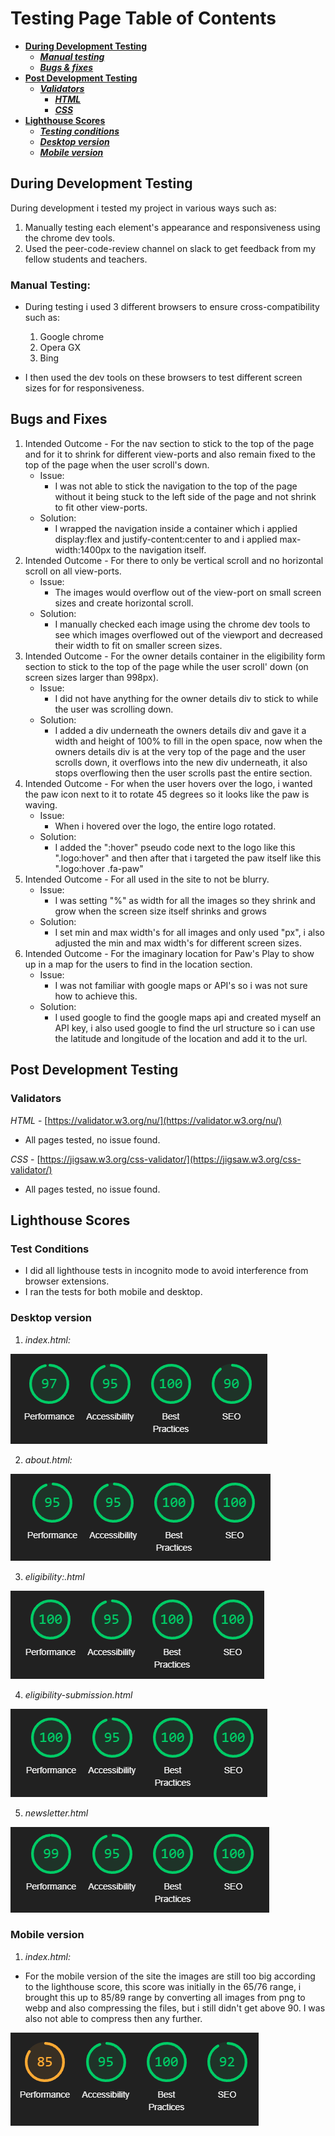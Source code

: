 # Testing Page Table of Contents

- [**During Development Testing**](#during-development-testing)
  - [**_Manual testing_**](#during-development-manual-testing)
  - [**_Bugs & fixes_**](#during-development-bugs-fixes)
- [**Post Development Testing**](#post-development-testing)
  - [**_Validators_**](#validators)
    - [**_HTML_**](#HTML)
    - [**_CSS_**](#CSS)
- [**Lighthouse Scores**](#lighthouse-scores)
  - [**_Testing conditions_**](#test-conditions)
  - [**_Desktop version_**](#desktop-version)
  - [**_Mobile version_**](#mobile-version)

## During Development Testing <a name="during-development-testing"></a>

During development i tested my project in various ways such as:

1. Manually testing each element's appearance and responsiveness using the chrome dev tools.
2. Used the peer-code-review channel on slack to get feedback from my fellow students and teachers.

### Manual Testing: <a name="during-development-manual-testing"></a>

- During testing i used 3 different browsers to ensure cross-compatibility such as:

  1. Google chrome
  2. Opera GX
  3. Bing

- I then used the dev tools on these browsers to test different screen sizes for for responsiveness.

## Bugs and Fixes <a name="during-development-bugs-fixes"></a>

1. Intended Outcome - For the nav section to stick to the top of the page and for it to shrink for different view-ports and also remain fixed to the top of the page when the user scroll's down.
   - Issue:
     - I was not able to stick the navigation to the top of the page without it being stuck to the left side of the page and not shrink to fit other view-ports.
   - Solution:
     - I wrapped the navigation inside a container which i applied display:flex and justify-content:center to and i applied max-width:1400px to the navigation itself.
2. Intended Outcome - For there to only be vertical scroll and no horizontal scroll on all view-ports.
   - Issue:
     - The images would overflow out of the view-port on small screen sizes and create horizontal scroll.
   - Solution:
     - I manually checked each image using the chrome dev tools to see which images overflowed out of the viewport and decreased their width to fit on smaller screen sizes.
3. Intended Outcome - For the owner details container in the eligibility form section to stick to the top of the page while the user scroll' down (on screen sizes larger than 998px).
   - Issue:
     - I did not have anything for the owner details div to stick to while the user was scrolling down.
   - Solution:
     - I added a div underneath the owners details div and gave it a width and height of 100% to fill in the open space, now when the owners details div is at the very top of the page and the user scrolls down, it overflows into the new div underneath, it also stops overflowing then the user scrolls past the entire section.
4. Intended Outcome - For when the user hovers over the logo, i wanted the paw icon next to it to rotate 45 degrees so it looks like the paw is waving.
   - Issue:
     - When i hovered over the logo, the entire logo rotated.
   - Solution:
     - I added the ":hover" pseudo code next to the logo like this ".logo:hover" and then after that i targeted the paw itself like this ".logo:hover .fa-paw"
5. Intended Outcome - For all used in the site to not be blurry.
   - Issue:
     - I was setting "%" as width for all the images so they shrink and grow when the screen size itself shrinks and grows
   - Solution:
     - I set min and max width's for all images and only used "px", i also adjusted the min and max width's for different screen sizes.
6. Intended Outcome - For the imaginary location for Paw's Play to show up in a map for the users to find in the location section.
   - Issue:
     - I was not familiar with google maps or API's so i was not sure how to achieve this.
   - Solution:
     - I used google to find the google maps api and created myself an API key, i also used google to find the url structure so i can use the latitude and longitude of the location and add it to the url.

## Post Development Testing <a name="post-development-testing"></a>

### Validators <a name="validators"></a>

_HTML_ - [https://validator.w3.org/nu/](https://validator.w3.org/nu/) <a name="HTML"></a>

- All pages tested, no issue found.

_CSS_ - [https://jigsaw.w3.org/css-validator/](https://jigsaw.w3.org/css-validator/) <a name="CSS"></a>

- All pages tested, no issue found.

## Lighthouse Scores <a name="lighthouse-scores"></a>

### Test Conditions <a name="testing-conditions"></a>

- I did all lighthouse tests in incognito mode to avoid interference from browser extensions.
- I ran the tests for both mobile and desktop.

### Desktop version <a name="desktop-version"></a>

1. _index.html:_

![index.html desktop](assets/images/testing/index.html-desktop.png)

2. _about.html:_

![about.html desktop](assets/images/testing/about.html-desktop.png)

3. _eligibility:.html_

![eligibility.html desktop](assets/images/testing/eligiblity-lighthouse.png)

4. _eligibility-submission.html_

![eligibility-submission.html desktop](assets/images/testing/eligibility-submission-lighthouse.png)

5. _newsletter.html_

![newsletter.html desktop](assets/images/testing/news-letter.html-desktop.png)

### Mobile version <a name="mobile-version"></a>

1. _index.html:_

- For the mobile version of the site the images are still too big according to the lighthouse score, this score was initially in the 65/76 range, i brought this up to 85/89 range by converting all images from png to webp and also compressing the files, but i still didn't get above 90. I was also not able to compress then any further.

![index.html mobile](assets/images/testing/index.html-mobile.png)

